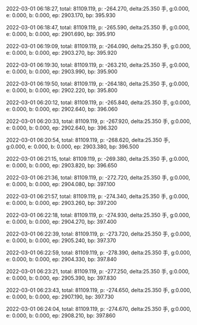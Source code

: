 2022-03-01 06:18:27, total: 81109.119, p: -264.270, delta:25.350 手, g:0.000, e: 0.000, b: 0.000, ep: 2903.170, bp: 395.930

2022-03-01 06:18:47, total: 81109.119, p: -265.590, delta:25.350 手, g:0.000, e: 0.000, b: 0.000, ep: 2901.690, bp: 395.910

2022-03-01 06:19:09, total: 81109.119, p: -264.090, delta:25.350 手, g:0.000, e: 0.000, b: 0.000, ep: 2903.270, bp: 395.920

2022-03-01 06:19:30, total: 81109.119, p: -263.210, delta:25.350 手, g:0.000, e: 0.000, b: 0.000, ep: 2903.990, bp: 395.900

2022-03-01 06:19:50, total: 81109.119, p: -264.180, delta:25.350 手, g:0.000, e: 0.000, b: 0.000, ep: 2902.220, bp: 395.800

2022-03-01 06:20:12, total: 81109.119, p: -265.840, delta:25.350 手, g:0.000, e: 0.000, b: 0.000, ep: 2902.640, bp: 396.060

2022-03-01 06:20:33, total: 81109.119, p: -267.920, delta:25.350 手, g:0.000, e: 0.000, b: 0.000, ep: 2902.640, bp: 396.320

2022-03-01 06:20:54, total: 81109.119, p: -268.620, delta:25.350 手, g:0.000, e: 0.000, b: 0.000, ep: 2903.380, bp: 396.500

2022-03-01 06:21:15, total: 81109.119, p: -269.380, delta:25.350 手, g:0.000, e: 0.000, b: 0.000, ep: 2903.820, bp: 396.650

2022-03-01 06:21:36, total: 81109.119, p: -272.720, delta:25.350 手, g:0.000, e: 0.000, b: 0.000, ep: 2904.080, bp: 397.100

2022-03-01 06:21:57, total: 81109.119, p: -274.340, delta:25.350 手, g:0.000, e: 0.000, b: 0.000, ep: 2903.260, bp: 397.200

2022-03-01 06:22:18, total: 81109.119, p: -274.930, delta:25.350 手, g:0.000, e: 0.000, b: 0.000, ep: 2904.270, bp: 397.400

2022-03-01 06:22:39, total: 81109.119, p: -273.720, delta:25.350 手, g:0.000, e: 0.000, b: 0.000, ep: 2905.240, bp: 397.370

2022-03-01 06:22:59, total: 81109.119, p: -278.390, delta:25.350 手, g:0.000, e: 0.000, b: 0.000, ep: 2904.330, bp: 397.840

2022-03-01 06:23:21, total: 81109.119, p: -277.250, delta:25.350 手, g:0.000, e: 0.000, b: 0.000, ep: 2905.390, bp: 397.830

2022-03-01 06:23:43, total: 81109.119, p: -274.650, delta:25.350 手, g:0.000, e: 0.000, b: 0.000, ep: 2907.190, bp: 397.730

2022-03-01 06:24:04, total: 81109.119, p: -274.670, delta:25.350 手, g:0.000, e: 0.000, b: 0.000, ep: 2908.210, bp: 397.860